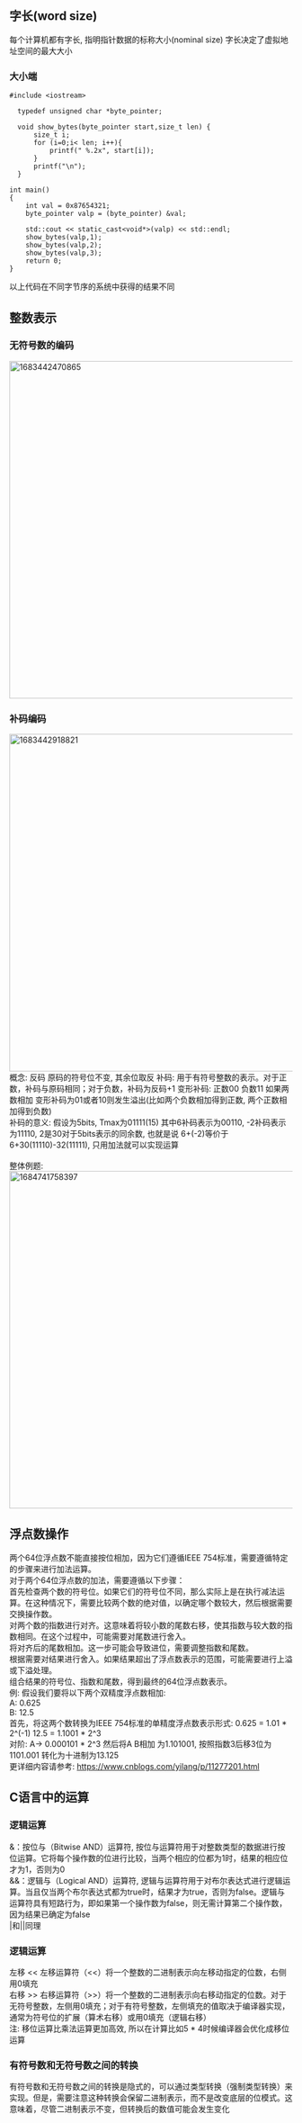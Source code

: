 ## 字长(word size)
  每个计算机都有字长, 指明指针数据的标称大小(nominal size) 字长决定了虚拟地址空间的最大大小<br/>
  ### 大小端
    #include <iostream>

      typedef unsigned char *byte_pointer;

      void show_bytes(byte_pointer start,size_t len) {
          size_t i;
          for (i=0;i< len; i++){
              printf(" %.2x", start[i]);
          }
          printf("\n");
      }

    int main()
    {
        int val = 0x87654321;
        byte_pointer valp = (byte_pointer) &val;

        std::cout << static_cast<void*>(valp) << std::endl;
        show_bytes(valp,1);
        show_bytes(valp,2);
        show_bytes(valp,3);
        return 0;
    }
 以上代码在不同字节序的系统中获得的结果不同<br/>
## 整数表示
  ### 无符号数的编码
  <img width="600" alt="1683442470865" src="https://user-images.githubusercontent.com/86211987/236662590-de67257d-04e5-4a31-bdad-a003ad086e9b.png"><br/>
  ### 补码编码
  <img width="600" alt="1683442918821" src="https://user-images.githubusercontent.com/86211987/236662909-0bebab89-11cd-4512-b177-c43a92c01975.png"><br/>
  概念: 反码 原码的符号位不变, 其余位取反   补码: 用于有符号整数的表示。对于正数，补码与原码相同；对于负数，补码为反码+1  变形补码: 正数00 负数11 如果两数相加 变形补码为01或者10则发生溢出(比如两个负数相加得到正数, 两个正数相加得到负数)<br/>
  补码的意义: 假设为5bits, Tmax为01111(15) 其中6补码表示为00110, -2补码表示为11110, 2是30对于5bits表示的同余数, 也就是说 6+(-2)等价于6+30(11110)-32(11111), 只用加法就可以实现运算<br/>
  <br/>
  整体例题: <img width="600" alt="1684741758397" src="https://github.com/Leavaway/csnotes/assets/86211987/4a113709-930d-450c-ab32-eabb2f99f4d8"><br/>

## 浮点数操作
  两个64位浮点数不能直接按位相加，因为它们遵循IEEE 754标准，需要遵循特定的步骤来进行加法运算。<br/>
  对于两个64位浮点数的加法，需要遵循以下步骤：<br/>
    首先检查两个数的符号位。如果它们的符号位不同，那么实际上是在执行减法运算。在这种情况下，需要比较两个数的绝对值，以确定哪个数较大，然后根据需要交换操作数。<br/>
    对两个数的指数进行对齐。这意味着将较小数的尾数右移，使其指数与较大数的指数相同。在这个过程中，可能需要对尾数进行舍入。<br/>
    将对齐后的尾数相加。这一步可能会导致进位，需要调整指数和尾数。<br/>
    根据需要对结果进行舍入。如果结果超出了浮点数表示的范围，可能需要进行上溢或下溢处理。<br/>
    组合结果的符号位、指数和尾数，得到最终的64位浮点数表示。<br/>
  例: 假设我们要将以下两个双精度浮点数相加:<br/>
      A: 0.625<br/>
      B: 12.5<br/>
首先，将这两个数转换为IEEE 754标准的单精度浮点数表示形式: 0.625 = 1.01 * 2^(-1)   12.5 = 1.1001 * 2^3<br/>
对阶: A-> 0.000101 * 2^3  然后将A B相加 为1.101001, 按照指数3后移3位为1101.001 转化为十进制为13.125<br/>
更详细内容请参考: https://www.cnblogs.com/yilang/p/11277201.html<br/>
## C语言中的运算
  ### 逻辑运算
  &：按位与（Bitwise AND）运算符, 按位与运算符用于对整数类型的数据进行按位运算。它将每个操作数的位进行比较，当两个相应的位都为1时，结果的相应位才为1，否则为0<br/>
  &&：逻辑与（Logical AND）运算符, 逻辑与运算符用于对布尔表达式进行逻辑运算。当且仅当两个布尔表达式都为true时，结果才为true，否则为false。逻辑与运算符具有短路行为，即如果第一个操作数为false，则无需计算第二个操作数，因为结果已确定为false<br/>
  |和||同理<br/>
  ### 逻辑运算
  左移 << 左移运算符（<<）将一个整数的二进制表示向左移动指定的位数，右侧用0填充<br/>
  右移 >> 右移运算符（>>）将一个整数的二进制表示向右移动指定的位数。对于无符号整数，左侧用0填充；对于有符号整数，左侧填充的值取决于编译器实现，通常为符号位的扩展（算术右移）或用0填充（逻辑右移）<br/>
  注: 移位运算比乘法运算更加高效, 所以在计算比如5 * 4时候编译器会优化成移位运算<br/>
  ### 有符号数和无符号数之间的转换
  有符号数和无符号数之间的转换是隐式的，可以通过类型转换（强制类型转换）来实现。但是，需要注意这种转换会保留二进制表示，而不是改变底层的位模式。这意味着，尽管二进制表示不变，但转换后的数值可能会发生变化<br/>
  


